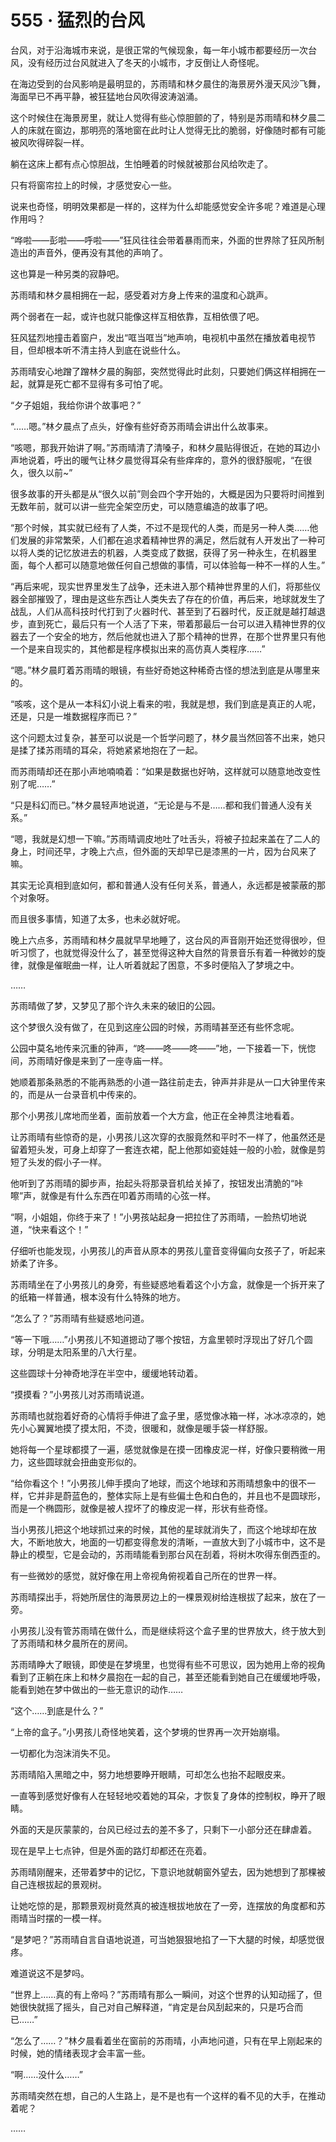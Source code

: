 # 555 · 猛烈的台风

台风，对于沿海城市来说，是很正常的气候现象，每一年小城市都要经历一次台风，没有经历过台风就进入了冬天的小城市，才反倒让人奇怪呢。

在海边受到的台风影响是最明显的，苏雨晴和林夕晨住的海景房外漫天风沙飞舞，海面早已不再平静，被狂猛地台风吹得波涛汹涌。

这个时候住在海景房里，就让人觉得有些心惊胆颤的了，特别是苏雨晴和林夕晨二人的床就在窗边，那明亮的落地窗在此时让人觉得无比的脆弱，好像随时都有可能被风吹得碎裂一样。

躺在这床上都有点心惊胆战，生怕睡着的时候就被那台风给吹走了。

只有将窗帘拉上的时候，才感觉安心一些。

说来也奇怪，明明效果都是一样的，这样为什么却能感觉安全许多呢？难道是心理作用吗？

“哗啦——彭啦——呼啦——”狂风往往会带着暴雨而来，外面的世界除了狂风所制造出的声音外，便再没有其他的声响了。

这也算是一种另类的寂静吧。

苏雨晴和林夕晨相拥在一起，感受着对方身上传来的温度和心跳声。

两个弱者在一起，或许也就只能像这样互相依靠，互相依偎了吧。

狂风猛烈地撞击着窗户，发出“哐当哐当”地声响，电视机中虽然在播放着电视节目，但却根本听不清主持人到底在说些什么。

苏雨晴安心地蹭了蹭林夕晨的胸部，突然觉得此时此刻，只要她们俩这样相拥在一起，就算是死亡都不显得有多可怕了呢。

“夕子姐姐，我给你讲个故事吧？”

“……嗯。”林夕晨点了点头，好像有些好奇苏雨晴会讲出什么故事来。

“咳嗯，那我开始讲了啊。”苏雨晴清了清嗓子，和林夕晨贴得很近，在她的耳边小声地说着，呼出的暖气让林夕晨觉得耳朵有些痒痒的，意外的很舒服呢，“在很久，很久以前\~”

很多故事的开头都是从“很久以前”则会四个字开始的，大概是因为只要将时间推到无数年前，就可以讲一些完全架空历史，可以随意编造的故事了吧。

“那个时候，其实就已经有了人类，不过不是现代的人类，而是另一种人类……他们发展的非常繁荣，人们都在追求着精神世界的满足，然后就有人开发出了一种可以将人类的记忆放进去的机器，人类变成了数据，获得了另一种永生，在机器里面，每个人都可以随意地做任何自己想做的事情，可以体验每一种不一样的人生。”

“再后来呢，现实世界里发生了战争，还未进入那个精神世界里的人们，将那些仪器全部摧毁了，理由是这些东西让人类失去了存在的价值，再后来，地球就发生了战乱，人们从高科技时代打到了火器时代、甚至到了石器时代，反正就是越打越退步，直到死亡，最后只有一个人活了下来，带着那最后一台可以进入精神世界的仪器去了一个安全的地方，然后他就也进入了那个精神的世界，在那个世界里只有他一个是来自现实的，其他都是程序模拟出来的高仿真人类程序……”

“嗯。”林夕晨盯着苏雨晴的眼镜，有些好奇她这种稀奇古怪的想法到底是从哪里来的。

“咳咳，这个是从一本科幻小说上看来的啦，我就是想，我们到底是真正的人呢，还是，只是一堆数据程序而已？”

这个问题太过复杂，甚至可以说是一个哲学问题了，林夕晨当然回答不出来，她只是揉了揉苏雨晴的耳朵，将她紧紧地抱在了一起。

而苏雨晴却还在那小声地喃喃着：“如果是数据也好呐，这样就可以随意地改变性别了呢……”

“只是科幻而已。”林夕晨轻声地说道，“无论是与不是……都和我们普通人没有关系。”

“嗯，我就是幻想一下嘛。”苏雨晴调皮地吐了吐舌头，将被子拉起来盖在了二人的身上，时间还早，才晚上六点，但外面的天却早已是漆黑的一片，因为台风来了嘛。

其实无论真相到底如何，都和普通人没有任何关系，普通人，永远都是被蒙蔽的那个对象呀。

而且很多事情，知道了太多，也未必就好呢。

晚上六点多，苏雨晴和林夕晨就早早地睡了，这台风的声音刚开始还觉得很吵，但听习惯了，也就觉得没什么了，甚至觉得这种大自然的背景音乐有着一种微妙的旋律，就像是催眠曲一样，让人听着就起了困意，不多时便陷入了梦境之中。

……

苏雨晴做了梦，又梦见了那个许久未来的破旧的公园。

这个梦很久没有做了，在见到这座公园的时候，苏雨晴甚至还有些怀念呢。

公园中莫名地传来沉重的钟声，“咚——咚——咚——”地，一下接着一下，恍惚间，苏雨晴好像是来到了一座寺庙一样。

她顺着那条熟悉的不能再熟悉的小道一路往前走去，钟声并非是从一口大钟里传来的，而是从一台录音机中传来的。

那个小男孩儿席地而坐着，面前放着一个大方盒，他正在全神贯注地看着。

让苏雨晴有些惊奇的是，小男孩儿这次穿的衣服竟然和平时不一样了，他虽然还是留着短头发，可身上却穿了一套连衣裙，配上他那如瓷娃娃一般的小脸，就像是剪短了头发的假小子一样。

他听到了苏雨晴的脚步声，抬起头将那录音机给关掉了，按钮发出清脆的“咔嚓”声，就像是有什么东西在叩着苏雨晴的心弦一样。

“啊，小姐姐，你终于来了！”小男孩站起身一把拉住了苏雨晴，一脸热切地说道，“快来看这个！”

仔细听也能发现，小男孩儿的声音从原本的男孩儿童音变得偏向女孩子了，听起来娇柔了许多。

苏雨晴坐在了小男孩儿的身旁，有些疑惑地看着这个小方盒，就像是一个拆开来了的纸箱一样普通，根本没有什么特殊的地方。

“怎么了？”苏雨晴有些疑惑地问道。

“等一下哦……”小男孩儿不知道摁动了哪个按钮，方盒里顿时浮现出了好几个圆球，分明是太阳系里的八大行星。

这些圆球十分神奇地浮在半空中，缓缓地转动着。

“摸摸看？”小男孩儿对苏雨晴说道。

苏雨晴也就抱着好奇的心情将手伸进了盒子里，感觉像冰箱一样，冰冰凉凉的，她先小心翼翼地摸了摸太阳，不烫，很暖和，就像是暖手袋一样舒服。

她将每一个星球都摸了一遍，感觉就像是在摸一团橡皮泥一样，好像只要稍微一用力，这些圆球就会扭曲变形似的。

“给你看这个！”小男孩儿伸手摸向了地球，而这个地球和苏雨晴想象中的很不一样，它并非是蔚蓝色的，整体实际上是有些偏土色和白色的，并且也不是圆球形，而是一个椭圆形，就像是被人捏坏了的橡皮泥一样，形状有些奇怪。

当小男孩儿把这个地球抓过来的时候，其他的星球就消失了，而这个地球却在放大，不断地放大，地面的一切都变得愈发的清晰，一直放大到了小城市中，这不是静止的模型，它是会动的，苏雨晴能看到那台风在刮着，将树木吹得东倒西歪的。

有一些微妙的感觉，就好像在用上帝视角俯视着自己所在的世界一样。

苏雨晴探出手，将她所居住的海景房边上的一棵景观树给连根拔了起来，放在了一旁。

小男孩儿没有管苏雨晴在做什么，而是继续将这个盒子里的世界放大，终于放大到了苏雨晴和林夕晨所在的房间。

苏雨晴睁大了眼镜，即使是在梦境里，也觉得有些不可思议，因为她用上帝的视角看到了正躺在床上和林夕晨抱在一起的自己，甚至还能看到她自己在缓缓地呼吸，能看到她在梦中做出的一些无意识的动作……

“这个……到底是什么？”

“上帝的盒子。”小男孩儿奇怪地笑着，这个梦境的世界再一次开始崩塌。

一切都化为泡沫消失不见。

苏雨晴陷入黑暗之中，努力地想要睁开眼睛，可却怎么也抬不起眼皮来。

一直等到感觉好像有人在轻轻地咬着她的耳朵，才恢复了身体的控制权，睁开了眼睛。

外面的天是灰蒙蒙的，台风已经过去的差不多了，只剩下一小部分还在肆虐着。

现在是早上七点钟，但是外面的路灯却都还在亮着。

苏雨晴刚醒来，还带着梦中的记忆，下意识地就朝窗外望去，因为她想到了那棵被自己连根拔起的景观树。

让她吃惊的是，那颗景观树竟然真的被连根拔地放在了一旁，连摆放的角度都和苏雨晴当时摆的一模一样。

“是梦吧？”苏雨晴自言自语地说道，可当她狠狠地掐了一下大腿的时候，却感觉很疼。

难道说这不是梦吗。

“世界上……真的有上帝吗？”苏雨晴有那么一瞬间，对这个世界的认知动摇了，但她很快就摇了摇头，自己对自己解释道，“肯定是台风刮起来的，只是巧合而已……”

“怎么了……？”林夕晨看着坐在窗前的苏雨晴，小声地问道，只有在早上刚起来的时候，她的情绪表现才会丰富一些。

“啊……没什么……”

苏雨晴突然在想，自己的人生路上，是不是也有一个这样的看不见的大手，在推动着呢？

……
